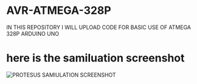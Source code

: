 # AVR-ATMEGA-328P
IN THIS REPOSITORY I WILL UPLOAD CODE FOR BASIC USE OF ATMEGA 328P ARDUINO UNO 
# here is the samiluation screenshot 
![PROTESUS SAMIULATION SCREENSHOT](https://user-images.githubusercontent.com/46841978/139435939-1d9ce438-40f4-48e8-888a-655a7fbbe2c3.png)
